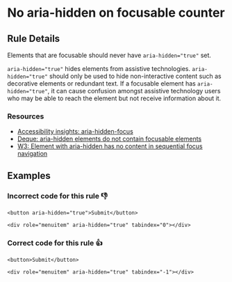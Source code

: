 # No aria-hidden on focusable counter

## Rule Details

Elements that are focusable should never have `aria-hidden="true"` set.

`aria-hidden="true"` hides elements from assistive technologies. `aria-hidden="true"` should only be used to hide non-interactive content such as decorative elements or redundant text. If a focusable element has `aria-hidden="true"`, it can cause confusion amongst assistive technology users who may be able to reach the element but not receive information about it.

### Resources

- [Accessibility insights: aria-hidden-focus](https://accessibilityinsights.io/info-examples/web/aria-hidden-focus/)
- [Deque: aria-hidden elements do not contain focusable elements](https://dequeuniversity.com/rules/axe/html/4.4/aria-hidden-focus)
- [W3: Element with aria-hidden has no content in sequential focus navigation](https://www.w3.org/WAI/standards-guidelines/act/rules/6cfa84/proposed/)

## Examples

### **Incorrect** code for this rule 👎

```erb
<button aria-hidden="true">Submit</button>
```

```erb
<div role="menuitem" aria-hidden="true" tabindex="0"></div>
```

### **Correct** code for this rule  👍

```erb
<button>Submit</button>
```

```erb
<div role="menuitem" aria-hidden="true" tabindex="-1"></div>
```
